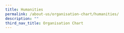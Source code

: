 ```yaml
---
title: Humanities
permalink: /about-us/organisation-chart/humanities/
description: ""
third_nav_title: Organisation Chart
---
```

